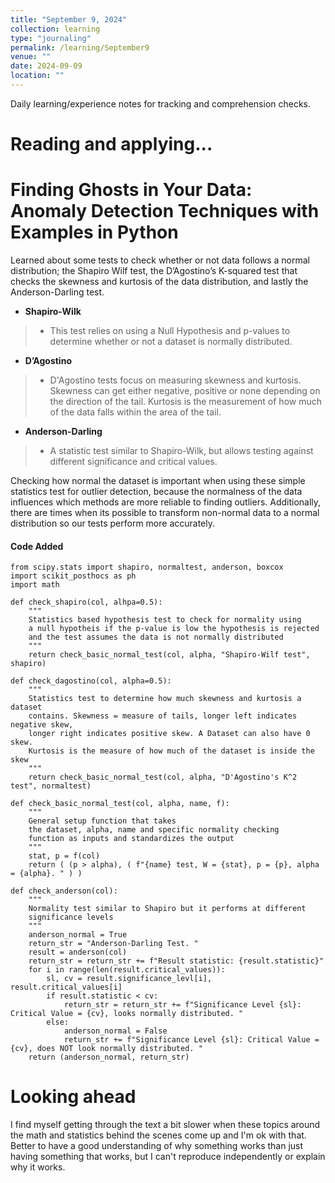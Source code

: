 ```yaml
---
title: "September 9, 2024"
collection: learning
type: "journaling"
permalink: /learning/September9
venue: ""
date: 2024-09-09
location: ""
---
```


Daily learning/experience notes for tracking and comprehension checks.


Reading and applying...
==
Finding Ghosts in Your Data: Anomaly Detection Techniques with Examples in Python
==================

Learned about some tests to check whether or not data follows a normal distribution; the Shapiro Wilf test, the D’Agostino’s K-squared test that checks the skewness and kurtosis of the data distribution, and lastly the Anderson-Darling test.

- **Shapiro-Wilk**
>- This test relies on using a Null Hypothesis and p-values to determine whether or not a dataset is normally distributed. 
- **D’Agostino**
>- D'Agostino tests focus on measuring skewness and kurtosis. Skewness can get either negative, positive or none depending on the direction of the tail. Kurtosis is the measurement of how much of the data falls within the area of the tail. 
- **Anderson-Darling**
>- A statistic test similar to Shapiro-Wilk, but allows testing against different significance and critical values.


Checking how normal the dataset is important when using these simple statistics test for outlier detection, because the normalness of the data influences which methods are more reliable to finding outliers. Additionally, there are times when its possible to transform non-normal data to a normal distribution so our tests perform more accurately.

#### Code Added

```
from scipy.stats import shapiro, normaltest, anderson, boxcox
import scikit_posthocs as ph
import math

def check_shapiro(col, alhpa=0.5):
    """
    Statistics based hypothesis test to check for normality using
    a null hypotheis if the p-value is low the hypothesis is rejected
    and the test assumes the data is not normally distributed
    """
    return check_basic_normal_test(col, alpha, "Shapiro-Wilf test", shapiro)

def check_dagostino(col, alpha=0.5):
    """
    Statistics test to determine how much skewness and kurtosis a dataset
    contains. Skewness = measure of tails, longer left indicates negative skew, 
    longer right indicates positive skew. A Dataset can also have 0 skew.
    Kurtosis is the measure of how much of the dataset is inside the skew
    """
    return check_basic_normal_test(col, alpha, "D'Agostino's K^2 test", normaltest)

def check_basic_normal_test(col, alpha, name, f):
    """
    General setup function that takes 
    the dataset, alpha, name and specific normality checking
    function as inputs and standardizes the output
    """
    stat, p = f(col)
    return ( (p > alpha), ( f"{name} test, W = {stat}, p = {p}, alpha = {alpha}. " ) )

def check_anderson(col):
    """
    Normality test similar to Shapiro but it performs at different 
    significance levels
    """
    anderson_normal = True
    return_str = "Anderson-Darling Test. "
    result = anderson(col)
    return_str = return_str += f"Result statistic: {result.statistic}"
    for i in range(len(result.critical_values)):
        sl, cv = result.significance_levl[i], result.critical_values[i]
        if result.statistic < cv:
            return_str = return_str += f"Significance Level {sl}: Critical Value = {cv}, looks normally distributed. "
        else:
            anderson_normal = False
            return_str += f"Significance Level {sl}: Critical Value = {cv}, does NOT look normally distributed. "
    return (anderson_normal, return_str)
```


Looking ahead
======

I find myself getting through the text a bit slower when these topics around the math and statistics behind the scenes come up and I'm ok with that. Better to have a good understanding of why something works than just having something that works, but I can't reproduce independently or explain why it works. 


